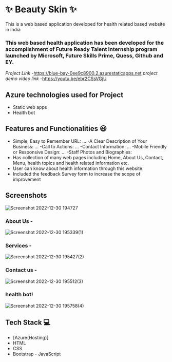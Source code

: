 # ✨  Beauty Skin ✨
This is a web based application developed for health related based website in india
### This web based health application has been developed for the accomplishment of Future Ready Talent Internship program launched by Microsoft, Future Skills Prime, Quess, Github and EY.
*Project Link* -https://blue-bay-0ee9c8900.2.azurestaticapps.net
*project demo video link* -https://youtu.be/ebr2CSsVGjU
## Azure technologies used for Project
- Static web apps
- Health bot
## Features and Functionalities 😃
- Simple, Easy to Remember URL: ...
-A Clear Description of Your Business: ...
-Call to Actions: ...
-Contact Information: ...
-Mobile Friendly or Responsive Design: ...
-Staff Photos and Biographies:
- Has collection of many web pages including Home, About Us, Contact, Menu, health topics and health related information etc.
- User can know about health information through this website.
- Included the feedback Survey form to increase the scope of improvement 
## Screenshots
![Screenshot 2022-12-30 194727](https://user-images.githubusercontent.com/119405136/210081509-7bd90d4c-5ee6-41b4-9d1d-48085e96239b.png)
### About Us -
![Screenshot 2022-12-30 195339(1)](https://user-images.githubusercontent.com/119405136/210081585-730916ca-d08e-4015-8bc1-c3985121ec37.png)
### Services -
![Screenshot 2022-12-30 195427(2)](https://user-images.githubusercontent.com/119405136/210081607-5b2f8f22-f699-40e3-8b3e-763d54c15516.png)
### Contact us -
![Screenshot 2022-12-30 195512(3)](https://user-images.githubusercontent.com/119405136/210081613-3b991773-c8c0-47a7-b4a6-c26643b1075d.png)
### health bot!
![Screenshot 2022-12-30 195758(4)](https://user-images.githubusercontent.com/119405136/210081675-002ff8bb-462c-40ef-94e9-e62520712556.png)
## Tech Stack 💻
- [Azure(Hosting)]
- HTML
- CSS
- Bootstrap
- JavaScript

